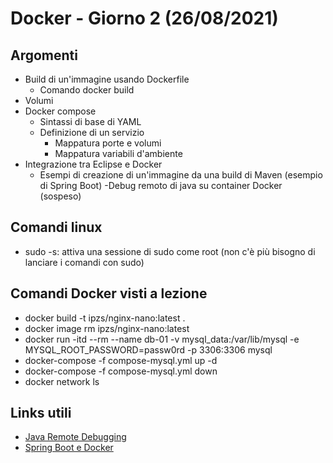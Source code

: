 # Docker - Giorno 2 (26/08/2021)

## Argomenti
- Build di un'immagine usando Dockerfile
  - Comando docker build
- Volumi
- Docker compose
  - Sintassi di base di YAML
  - Definizione di un servizio
    - Mappatura porte e volumi
    - Mappatura variabili d'ambiente
- Integrazione tra Eclipse e Docker
  - Esempi di creazione di un'immagine da una build di Maven (esempio di Spring Boot)
  -Debug remoto di java su container Docker (sospeso)

## Comandi linux
- sudo -s: attiva una sessione di sudo come root (non c'è più bisogno di lanciare i comandi con sudo)
## Comandi Docker visti a lezione
- docker build -t ipzs/nginx-nano:latest . 
- docker image rm ipzs/nginx-nano:latest
- docker run -itd --rm --name db-01 -v mysql_data:/var/lib/mysql -e MYSQL_ROOT_PASSWORD=passw0rd -p 3306:3306 mysql
- docker-compose -f compose-mysql.yml up -d
- docker-compose -f compose-mysql.yml down
- docker network ls

## Links utili
- [Java Remote Debugging](https://stackify.com/java-remote-debugging/)
- [Spring Boot e Docker](https://spring.io/guides/gs/spring-boot-docker/)
